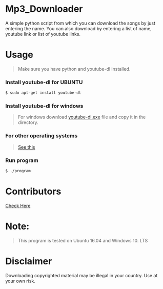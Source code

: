 # Mp3_Downloader
A simple python script from which you can download the songs by just entering the name. You can also download by entering a list of name, youtube link or list of youtube links.



# Usage

> Make sure you have python and youtube-dl installed.

### Install youtube-dl for UBUNTU
```bash
$ sudo apt-get install youtube-dl
```

### Install youtube-dl for windows
> For windows download [youtube-dl.exe](https://yt-dl.org/latest/youtube-dl.exe) file and copy it in the directory.

### For other operating systems
> [See this](https://rg3.github.io/youtube-dl/download.html) 


### Run program
```bash
$ ./program
```

# Contributors

[Check Here](https://github.com/aman-roy/mp3_downloader/graphs/contributors)

# Note:

> This program is tested on Ubuntu 16.04 and Windows 10. LTS

# Disclaimer

Downloading copyrighted material may be illegal in your country. Use at your own risk.


